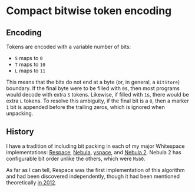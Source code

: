 # Compact bitwise token encoding

## Encoding

Tokens are encoded with a variable number of bits:
- `S` maps to `0`
- `T` maps to `10`
- `L` maps to `11`

This means that the bits do not end at a byte (or, in general, a `BitStore`)
boundary. If the final byte were to be filled with `0`s, then most programs
would decode with extra `S` tokens. Likewise, if filled with `1`s, there would
be extra `L` tokens. To resolve this ambiguity, if the final bit is a `0`, then
a marker `1` bit is appended before the trailing zeros, which is ignored when
unpacking.

## History

I have a tradition of including bit packing in each of my major Whitespace
implementations: [Respace], [Nebula], [yspace], and [Nebula 2]. Nebula 2 has
configurable bit order unlike the others, which were `Msb0`.

As far as I can tell, Respace was the first implementation of this algorithm and
had been discovered independently, though it had been mentioned theoretically
[in 2012](https://github.com/wspace/corpus/tree/main/python/res-trans32).

[Respace]: https://github.com/thaliaarchi/respace/blob/master/src/binary.h
[Nebula]: https://github.com/thaliaarchi/nebula/blob/master/ws/pack.go
[yspace]: https://github.com/thaliaarchi/yspace/blob/main/src/bit_pack.rs
[Nebula 2]: https://github.com/thaliaarchi/nebula2/blob/main/src/ws/token/bit_pack.rs

